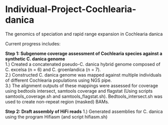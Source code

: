 # Individual-Project-Cochlearia-danica
 The genomics of speciation and rapid range expansion in Cochlearia danica
 
 Current progress includes:

**Step 1:  Subgenome coverage assessment of Cochlearia species against a synthetic C. danica genome**
 <br />
  1.) Created a concatenated pseudo-C. danica hybrid genome composed of C. excelsa (n = 6) and C. groenlandica (n = 7).  
  2.) Constructed C. danica genome was mapped against multiple individuals of different Cochlearia populations using NGS pipe.  
  3.) The alignment outputs of these mappings were assessed for coverage using bedtools intersect, samtools coverage and flagstat (Using scripts samtools_coverage.sh and samtools_flagstat.sh). Bedtools_intersect.sh was used to create non-repeat region (masked) BAMs.

 

**Step 2: Draft assembly of HiFi reads**
1.) Generated assemblies for C. danica using the program Hifiasm (and script hifiasm.sh)
